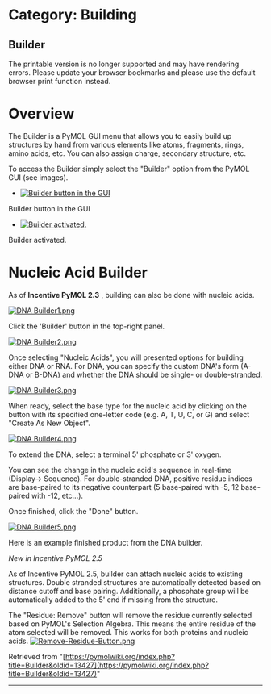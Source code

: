 # Category: Building

## Builder

The printable version is no longer supported and may have rendering errors. Please update your browser bookmarks and please use the default browser print function instead.

# Overview

The Builder is a PyMOL GUI menu that allows you to easily build up structures by hand from various elements like atoms, fragments, rings, amino acids, etc. You can also assign charge, secondary structure, etc. 

To access the Builder simply select the "Builder" option from the PyMOL GUI (see images). 

  * [![Builder button in the GUI](/images/4/44/Builder0.png)](/index.php/File:Builder0.png "Builder button in the GUI")

Builder button in the GUI 

  * [![Builder activated.](/images/6/6d/Builder1.png)](/index.php/File:Builder1.png "Builder activated.")

Builder activated. 




# Nucleic Acid Builder

As of **Incentive PyMOL 2.3** , building can also be done with nucleic acids. 

[![DNA Builder1.png](/images/e/e9/DNA_Builder1.png)](/index.php/File:DNA_Builder1.png)

Click the 'Builder' button in the top-right panel. 

[![DNA Builder2.png](/images/c/ce/DNA_Builder2.png)](/index.php/File:DNA_Builder2.png)

Once selecting "Nucleic Acids", you will presented options for building either DNA or RNA. For DNA, you can specify the custom DNA's form (A-DNA or B-DNA) and whether the DNA should be single- or double-stranded. 

[![DNA Builder3.png](/images/9/96/DNA_Builder3.png)](/index.php/File:DNA_Builder3.png)

When ready, select the base type for the nucleic acid by clicking on the button with its specified one-letter code (e.g. A, T, U, C, or G) and select "Create As New Object". 

[![DNA Builder4.png](/images/0/08/DNA_Builder4.png)](/index.php/File:DNA_Builder4.png)

To extend the DNA, select a terminal 5' phosphate or 3' oxygen. 

You can see the change in the nucleic acid's sequence in real-time (Display-> Sequence). For double-stranded DNA, positive residue indices are base-paired to its negative counterpart (5 base-paired with -5, 12 base-paired with -12, etc...). 

Once finished, click the "Done" button. 

[![DNA Builder5.png](/images/7/7e/DNA_Builder5.png)](/index.php/File:DNA_Builder5.png)

Here is an example finished product from the DNA builder. 

_New in Incentive PyMOL 2.5_

As of Incentive PyMOL 2.5, builder can attach nucleic acids to existing structures. Double stranded structures are automatically detected based on distance cutoff and base pairing. Additionally, a phosphate group will be automatically added to the 5' end if missing from the structure. 

The "Residue: Remove" button will remove the residue currently selected based on PyMOL's Selection Algebra. This means the entire residue of the atom selected will be removed. This works for both proteins and nucleic acids. [![Remove-Residue-Button.png](/images/a/a5/Remove-Residue-Button.png)](/index.php/File:Remove-Residue-Button.png)

Retrieved from "[https://pymolwiki.org/index.php?title=Builder&oldid=13427](https://pymolwiki.org/index.php?title=Builder&oldid=13427)"


---

